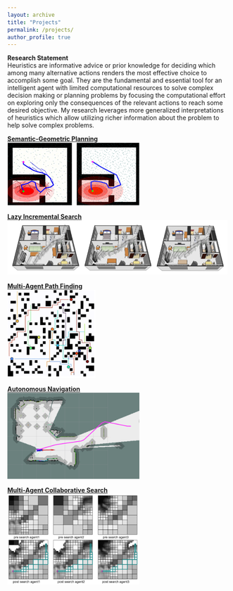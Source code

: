 ```yaml
---
layout: archive
title: "Projects"
permalink: /projects/
author_profile: true
---
```


<b>Research Statement</b><br>
Heuristics are informative advice or prior knowledge for deciding which among many alternative actions renders the most effective choice to accomplish some goal.
They are the fundamental and essential tool for an intelligent agent with limited computational resources to solve complex decision making or planning problems by focusing the computational effort on exploring only the consequences of the relevant actions to reach some desired objective. My research leverages more generalized interpretations of heuristics which allow utilizing richer information about the problem to help solve complex problems.

<b>[Semantic-Geometric Planning](https://jliminf.github.io/projects/semantic_planning)</b><br>
<img src='/images/colpa_red.png' width=300>

<b>[Lazy Incremental Search](https://jliminf.github.io/projects/lis)</b><br>
<img src='/images/piano.png' width=500>

<b>[Multi-Agent Path Finding](https://jliminf.github.io/projects/mapf)</b><br>
<img src='/images/mapf_instance.png' width=200>

<b>[Autonomous Navigation](https://jliminf.github.io/projects/mapf)</b><br>
<img src='/images/racecar.png' width=300>

<b>[Multi-Agent Collaborative Search](https://jliminf.github.io/projects/mams)</b><br>
<img src='/images/mams.png' width=300>
